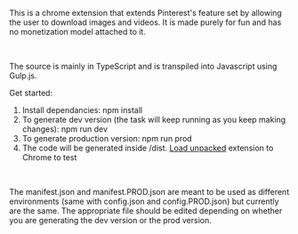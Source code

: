This is a chrome extension that extends Pinterest's feature set by allowing the user to download images and videos. It is made purely for fun and has no monetization model attached to it.

<br>

The source is mainly in TypeScript and is transpiled into Javascript using Gulp.js. 

Get started:

<ol>
    <li>Install dependancies: npm install</li>
    <li>To generate dev version (the task will keep running as you keep making changes): npm run dev</li>
    <li>To generate production version: npm run prod</li>
    <li>The code will be generated inside /dist. <a href="https://developer.chrome.com/docs/extensions/mv3/getstarted/development-basics/#load-unpacked">Load unpacked</a> extension to Chrome to test</li>
</ol>

<br>

The manifest.json and manifest.PROD.json are meant to be used as different environments (same with config.json and config.PROD.json) but currently are the same. The appropriate file should be edited depending on whether you are generating the dev version or the prod version. 
